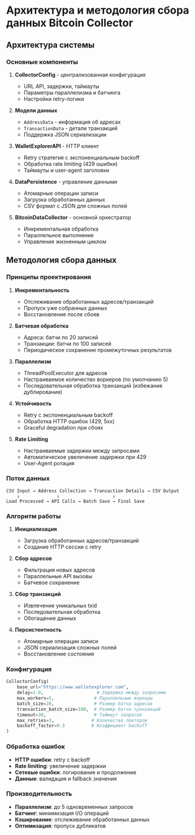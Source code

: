 # Архитектура и методология сбора данных Bitcoin Collector

## Архитектура системы

### Основные компоненты

1. **CollectorConfig** - централизованная конфигурация
   - URL API, задержки, таймауты
   - Параметры параллелизма и батчинга
   - Настройки retry-логики

2. **Модели данных**
   - `AddressData` - информация об адресах
   - `TransactionData` - детали транзакций
   - Поддержка JSON сериализации

3. **WalletExplorerAPI** - HTTP клиент
   - Retry стратегия с экспоненциальным backoff
   - Обработка rate limiting (429 ошибки)
   - Таймауты и user-agent заголовки

4. **DataPersistence** - управление данными
   - Атомарные операции записи
   - Загрузка обработанных данных
   - CSV формат с JSON для сложных полей

5. **BitcoinDataCollector** - основной оркестратор
   - Инкрементальная обработка
   - Параллельное выполнение
   - Управление жизненным циклом

## Методология сбора данных

### Принципы проектирования

1. **Инкрементальность**
   - Отслеживание обработанных адресов/транзакций
   - Пропуск уже собранных данных
   - Восстановление после сбоев

2. **Батчевая обработка**
   - Адреса: батчи по 20 записей
   - Транзакции: батчи по 100 записей
   - Периодическое сохранение промежуточных результатов

3. **Параллелизм**
   - ThreadPoolExecutor для адресов
   - Настраиваемое количество воркеров (по умолчанию 5)
   - Последовательная обработка транзакций (избежание дублирования)

4. **Устойчивость**
   - Retry с экспоненциальным backoff
   - Обработка HTTP ошибок (429, 5xx)
   - Graceful degradation при сбоях

5. **Rate Limiting**
   - Настраиваемые задержки между запросами
   - Автоматическое увеличение задержки при 429
   - User-Agent ротация

### Поток данных

```
CSV Input → Address Collection → Transaction Details → CSV Output
    ↓              ↓                    ↓
Load Processed → API Calls → Batch Save → Final Save
```

### Алгоритм работы

1. **Инициализация**
   - Загрузка обработанных адресов/транзакций
   - Создание HTTP сессии с retry

2. **Сбор адресов**
   - Фильтрация новых адресов
   - Параллельные API вызовы
   - Батчевое сохранение

3. **Сбор транзакций**
   - Извлечение уникальных txid
   - Последовательная обработка
   - Обогащение данных

4. **Персистентность**
   - Атомарные операции записи
   - JSON сериализация сложных полей
   - Восстановление состояния

### Конфигурация

```python
CollectorConfig(
    base_url="https://www.walletexplorer.com",
    delay=1.0,                    # Задержка между запросами
    max_workers=5,               # Параллельные воркеры
    batch_size=20,               # Размер батча адресов
    transaction_batch_size=100,  # Размер батча транзакций
    timeout=30,                  # Таймаут запросов
    max_retries=3,              # Количество повторов
    backoff_factor=0.3          # Коэффициент backoff
)
```

### Обработка ошибок

- **HTTP ошибки**: retry с backoff
- **Rate limiting**: увеличение задержки
- **Сетевые ошибки**: логирование и продолжение
- **Данные**: валидация и fallback значения

### Производительность

- **Параллелизм**: до 5 одновременных запросов
- **Батчинг**: минимизация I/O операций
- **Кэширование**: отслеживание обработанных данных
- **Оптимизация**: пропуск дубликатов
